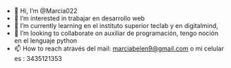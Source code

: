 - 👋 Hi, I’m @Marcia022
- 👀 I’m interested in trabajar en desarrollo web
- 🌱 I’m currently learning en el instituto superior teclab y en digitalmind, 
- 💞️ I’m looking to collaborate on auxiliar de programación, tengo noción en el lenguaje python 
- 📫 How to reach através del mail: marciabelen9@gmail.com o mi celular es : 3435121353

<!---
Marcia022/Marcia022 is a ✨ special ✨ repository because its `README.md` (this file) appears on your GitHub profile.
You can click the Preview link to take a look at your changes.
--->
